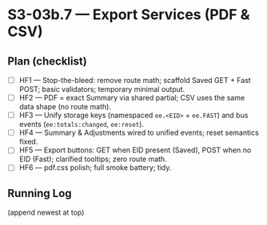 # S3-03b.7 — Export Services (PDF & CSV)

## Plan (checklist)
- [ ] HF1 — Stop-the-bleed: remove route math; scaffold Saved GET + Fast POST; basic validators; temporary minimal output.
- [ ] HF2 — PDF = exact Summary via shared partial; CSV uses the same data shape (no route math).
- [ ] HF3 — Unify storage keys (namespaced `ee.<EID>` + `ee.FAST`) and bus events (`ee:totals:changed`, `ee:reset`).
- [ ] HF4 — Summary & Adjustments wired to unified events; reset semantics fixed.
- [ ] HF5 — Export buttons: GET when EID present (Saved), POST when no EID (Fast); clarified tooltips; zero route math.
- [ ] HF6 — pdf.css polish; full smoke battery; tidy.

## Running Log
(append newest at top)
